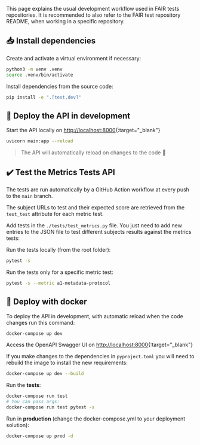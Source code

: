 This page explains the usual development workflow used in FAIR tests repositories. It is recommended to also refer to the FAIR test repository README, when working in a specific repository.

## 📥️ Install dependencies

Create and activate a virtual environment if necessary:

```bash
python3 -m venv .venv
source .venv/bin/activate
```

Install dependencies from the source code:

```bash
pip install -e ".[test,dev]"
```

## 🐍 Deploy the API in development

Start the API locally on [http://localhost:8000](http://localhost:8000){:target="_blank"}

```bash
uvicorn main:app --reload
```

> The API will automatically reload on changes to the code 🔄

## ✔️ Test the Metrics Tests API

The tests are run automatically by a GitHub Action workflow at every push to the `main` branch.

The subject URLs to test and their expected score are retrieved from the `test_test` attribute for each metric test.

Add tests in the `./tests/test_metrics.py` file. You just need to add new entries to the JSON file to test different subjects results against the metrics tests:

Run the tests locally (from the root folder):

```bash
pytest -s
```

Run the tests only for a specific metric test:

```bash
pytest -s --metric a1-metadata-protocol
```

## 🐳 Deploy with docker

To deploy the API in development, with automatic reload when the code changes run this command:

```bash
docker-compose up dev
```

Access the OpenAPI Swagger UI on [http://localhost:8000](http://localhost:8000){:target="_blank"}

If you make changes to the dependencies in `pyproject.toml` you will need to rebuild the image to install the new requirements:

```bash
docker-compose up dev --build
```

Run the **tests**:

```bash
docker-compose run test
# You can pass args:
docker-compose run test pytest -s
```

Run in **production** (change the docker-compose.yml to your deployment solution):

```bash
docker-compose up prod -d
```
